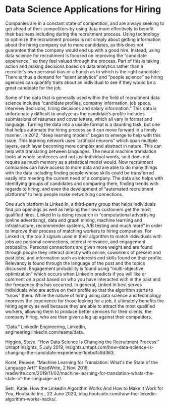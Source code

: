 # Data Science Applications for Hiring

Companies are in a constant state of competition, and are always seeking to get ahead of their competitors by using data more effectively to benefit their business including during the recruitment process. Using technology to optimize the recruitment process is not simply about getting information about the hiring company out to more candidates, as this does not guarantee that the company would end up with a good hire. Instead, using data science for recruitment is focused on improving the “candidate experience,” so they feel valued through the process. Part of this is taking action and making decisions based on data analytics rather than a recruiter’s own personal bias or a hunch as to which is the right candidate. There is thus a demand for “talent analytics” and “people science” so hiring agencies can quantify traits about an individual to see if they would be a great candidate for the job.

Some of the data that is generally used within the field of recruitment data science includes “candidate profiles, company information, job specs, interview decisions, hiring decisions and salary information.” This data is unfortunately difficult to analyze as the candidate’s profile includes submissions of resumes and cover letters, which all vary in format and language. Turning the data into a usable format is a daunting task, but one that helps automate the hiring process so it can move forward in a timely manner. In 2012, “deep learning models” began to emerge to help with this issue. This learning network uses “artificial neurons” which span multiple layers, each layer becoming more complex and abstract in nature. This can help with translating between languages. The neural machine translation looks at whole sentences and not just individual words, so it does not require as much memory as a statistical model would. Now recruitment companies can have access to more data and are able to do many things with the data including finding people whose skills could be transferred easily into meeting the current need of a company. The data also helps with identifying groups of candidates and comparing them, finding trends with regards to hiring, and even the development of “automated recruitment platforms” to help people make networking connections.

One such platform is Linked In, a third-party group that helps individuals find job openings as well as helping their own customers get the most qualified hires. Linked In is doing research in “computational advertising (online advertising), data and graph mining, machine learning and infrastructure, recommender systems, A/B testing and much more” in order to improve their process of matching workers to hiring companies. For Linked In, the top 3 signals used in their algorithm to match individuals with jobs are personal connections, interest relevance, and engagement probability. Personal connections are given more weight and are found through people they interact directly with online, coworkers of present and past jobs, and information such as interests and skills found on their profile. Relevancy is found through the language of the post and the topics discussed. Engagement probability is found using “multi-objective optimization” which occurs when LinkedIn predicts if you will like or comment on a post based on who you have interacted with in the past and the frequency this has occurred. In general, Linked In best serves individuals who are active on their profile so that the algorithm starts to “know” them. While the nature of hiring using data science and technology improves the experience for those looking for a job, it ultimately benefits the hiring agency as well because they are able to attract the most qualified workers, allowing them to produce better services for their clients, the company hiring, who are then given a leg up against their competitors.  
 
“Data.” LinkedIn Engineering, LinkedIn, engineering.linkedin.com/teams/data. 

Higgins, Steve. “How Data Science Is Changing the Recruitment Process.” Untapt Insights, 5 July 2019, insights.untapt.com/how-data-science-is-changing-the-candidate-experience-1debd1c8d363. 

Koret, Reuven. “Machine Learning for Translation: What's the State of the Language Art?” ReadWrite, 2 Nov. 2019, readwrite.com/2019/11/02/machine-learning-for-translation-whats-the-state-of-the-language-art/. 

Sehl, Katie. How the LinkedIn Algorithm Works And How to Make It Work for You, Hootsuite Inc., 22 June 2020, blog.hootsuite.com/how-the-linkedin-algorithm-works-hacks/. 
